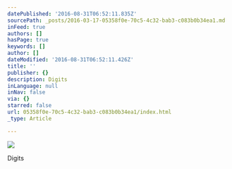 ```yaml
---
datePublished: '2016-08-31T06:52:11.835Z'
sourcePath: _posts/2016-03-17-05358f0e-70c5-4c32-bab3-c083b0b34ea1.md
inFeed: true
authors: []
hasPage: true
keywords: []
author: []
dateModified: '2016-08-31T06:52:11.426Z'
title: ''
publisher: {}
description: Digits
inLanguage: null
inNav: false
via: {}
starred: false
url: 05358f0e-70c5-4c32-bab3-c083b0b34ea1/index.html
_type: Article

---
```

![](https://the-grid-user-content.s3-us-west-2.amazonaws.com/7d674f17-6d1e-4c56-addc-90c402aae505.jpg)

Digits